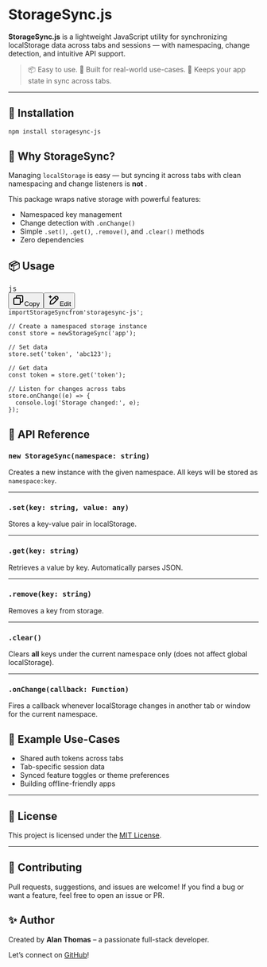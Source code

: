 # StorageSync.js

**StorageSync.js** is a lightweight JavaScript utility for synchronizing localStorage data across tabs and sessions — with namespacing, change detection, and intuitive API support.

> 📦 Easy to use.
> 🧠 Built for real-world use-cases.
> 💬 Keeps your app state in sync across tabs.

---

## 🚀 Installation

```bash
npm install storagesync-js
```


## 🧠 Why StorageSync?

Managing `localStorage` is easy — but syncing it across tabs with clean namespacing and change listeners is  **not** .

This package wraps native storage with powerful features:

* Namespaced key management
* Change detection with `.onChange()`
* Simple `.set()`, `.get()`, `.remove()`, and `.clear()` methods
* Zero dependencies

## 📦 Usage

<pre class="overflow-visible!" data-start="962" data-end="1283"><div class="contain-inline-size rounded-md border-[0.5px] border-token-border-medium relative bg-token-sidebar-surface-primary"><div class="flex items-center text-token-text-secondary px-4 py-2 text-xs font-sans justify-between h-9 bg-token-sidebar-surface-primary dark:bg-token-main-surface-secondary select-none rounded-t-[5px]">js</div><div class="sticky top-9"><div class="absolute right-0 bottom-0 flex h-9 items-center pe-2"><div class="bg-token-sidebar-surface-primary text-token-text-secondary dark:bg-token-main-surface-secondary flex items-center rounded-sm px-2 font-sans text-xs"><span class="" data-state="closed"><button class="flex gap-1 items-center select-none px-4 py-1" aria-label="Copy"><svg width="24" height="24" viewBox="0 0 24 24" fill="none" xmlns="http://www.w3.org/2000/svg" class="icon-xs"><path fill-rule="evenodd" clip-rule="evenodd" d="M7 5C7 3.34315 8.34315 2 10 2H19C20.6569 2 22 3.34315 22 5V14C22 15.6569 20.6569 17 19 17H17V19C17 20.6569 15.6569 22 14 22H5C3.34315 22 2 20.6569 2 19V10C2 8.34315 3.34315 7 5 7H7V5ZM9 7H14C15.6569 7 17 8.34315 17 10V15H19C19.5523 15 20 14.5523 20 14V5C20 4.44772 19.5523 4 19 4H10C9.44772 4 9 4.44772 9 5V7ZM5 9C4.44772 9 4 9.44772 4 10V19C4 19.5523 4.44772 20 5 20H14C14.5523 20 15 19.5523 15 19V10C15 9.44772 14.5523 9 14 9H5Z" fill="currentColor"></path></svg>Copy</button></span><span class="" data-state="closed"><button class="flex items-center gap-1 px-4 py-1 select-none"><svg width="24" height="24" viewBox="0 0 24 24" fill="none" xmlns="http://www.w3.org/2000/svg" class="icon-xs"><path d="M2.5 5.5C4.3 5.2 5.2 4 5.5 2.5C5.8 4 6.7 5.2 8.5 5.5C6.7 5.8 5.8 7 5.5 8.5C5.2 7 4.3 5.8 2.5 5.5Z" fill="currentColor" stroke="currentColor" stroke-linecap="round" stroke-linejoin="round"></path><path d="M5.66282 16.5231L5.18413 19.3952C5.12203 19.7678 5.09098 19.9541 5.14876 20.0888C5.19933 20.2067 5.29328 20.3007 5.41118 20.3512C5.54589 20.409 5.73218 20.378 6.10476 20.3159L8.97693 19.8372C9.72813 19.712 10.1037 19.6494 10.4542 19.521C10.7652 19.407 11.0608 19.2549 11.3343 19.068C11.6425 18.8575 11.9118 18.5882 12.4503 18.0497L20 10.5C21.3807 9.11929 21.3807 6.88071 20 5.5C18.6193 4.11929 16.3807 4.11929 15 5.5L7.45026 13.0497C6.91175 13.5882 6.6425 13.8575 6.43197 14.1657C6.24513 14.4392 6.09299 14.7348 5.97903 15.0458C5.85062 15.3963 5.78802 15.7719 5.66282 16.5231Z" stroke="currentColor" stroke-width="2" stroke-linecap="round" stroke-linejoin="round"></path><path d="M14.5 7L18.5 11" stroke="currentColor" stroke-width="2" stroke-linecap="round" stroke-linejoin="round"></path></svg>Edit</button></span></div></div></div><div class="overflow-y-auto p-4" dir="ltr"><code class="whitespace-pre! language-js"><span><span>import</span><span></span><span>StorageSync</span><span></span><span>from</span><span></span><span>'storagesync-js'</span><span>;

</span><span>// Create a namespaced storage instance</span><span>
</span><span>const</span><span> store = </span><span>new</span><span></span><span>StorageSync</span><span>(</span><span>'app'</span><span>);

</span><span>// Set data</span><span>
store.</span><span>set</span><span>(</span><span>'token'</span><span>, </span><span>'abc123'</span><span>);

</span><span>// Get data</span><span>
</span><span>const</span><span> token = store.</span><span>get</span><span>(</span><span>'token'</span><span>);

</span><span>// Listen for changes across tabs</span><span>
store.</span><span>onChange</span><span>(</span><span>(e</span><span>) => {
  </span><span>console</span><span>.</span><span>log</span><span>(</span><span>'Storage changed:'</span><span>, e);
});</span></span></code></div></div></pre>



## 🧰 API Reference

### `new StorageSync(namespace: string)`

Creates a new instance with the given namespace. All keys will be stored as `namespace:key`.

---

### `.set(key: string, value: any)`

Stores a key-value pair in localStorage.

---

### `.get(key: string)`

Retrieves a value by key. Automatically parses JSON.

---

### `.remove(key: string)`

Removes a key from storage.

---

### `.clear()`

Clears **all** keys under the current namespace only (does not affect global localStorage).

---

### `.onChange(callback: Function)`

Fires a callback whenever localStorage changes in another tab or window for the current namespace.




## 🔐 Example Use-Cases

* Shared auth tokens across tabs
* Tab-specific session data
* Synced feature toggles or theme preferences
* Building offline-friendly apps

---

## 📄 License

This project is licensed under the [MIT License]().

---

## 🤝 Contributing

Pull requests, suggestions, and issues are welcome! If you find a bug or want a feature, feel free to open an issue or PR.



## ✨ Author

Created by **Alan Thomas** – a passionate full-stack developer.

Let’s connect on [GitHub](https://github.com/alanthomasdev "alanthomasdev")!
